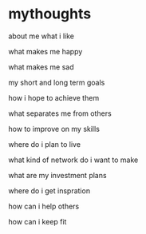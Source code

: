 # mythoughts
about me
what i like

what makes me happy

what makes me sad

my short and long term goals

how i hope to achieve them

what separates me from others

how to improve on my skills

where do i plan to live 

what kind of network do i want to make

what are my investment plans 

where do i get inspration

how can i help others

how can i keep fit



